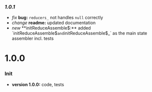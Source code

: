 ### *1.0.1*

* *fix* **bug:** `reducers_` not handles `null` correctly
* *change* **readme:** updated documentation
* *new* **initReduceAssemble$:** added `initReduceAssemble$` and `initReduceAssemble$_` as the main state assembler incl. tests

# **1.0.0**

### Init

* **version 1.0.0:** code, tests
